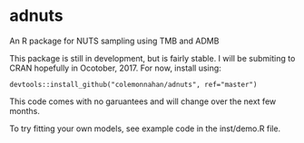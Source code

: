 # adnuts
An R package for NUTS sampling using TMB and ADMB

This package is still in development, but is fairly stable. I will be submiting to CRAN hopefully in Ocotober, 2017. For now, install using:

````devtools::install_github("colemonnahan/adnuts", ref="master")````

This code comes with no garuantees and will change over the next few months.

To try fitting your own models, see example code in the inst/demo.R file.
